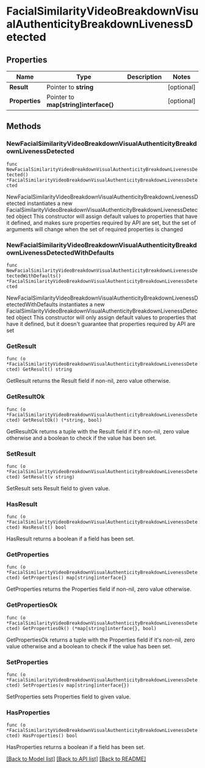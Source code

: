 # FacialSimilarityVideoBreakdownVisualAuthenticityBreakdownLivenessDetected

## Properties

Name | Type | Description | Notes
------------ | ------------- | ------------- | -------------
**Result** | Pointer to **string** |  | [optional] 
**Properties** | Pointer to **map[string]interface{}** |  | [optional] 

## Methods

### NewFacialSimilarityVideoBreakdownVisualAuthenticityBreakdownLivenessDetected

`func NewFacialSimilarityVideoBreakdownVisualAuthenticityBreakdownLivenessDetected() *FacialSimilarityVideoBreakdownVisualAuthenticityBreakdownLivenessDetected`

NewFacialSimilarityVideoBreakdownVisualAuthenticityBreakdownLivenessDetected instantiates a new FacialSimilarityVideoBreakdownVisualAuthenticityBreakdownLivenessDetected object
This constructor will assign default values to properties that have it defined,
and makes sure properties required by API are set, but the set of arguments
will change when the set of required properties is changed

### NewFacialSimilarityVideoBreakdownVisualAuthenticityBreakdownLivenessDetectedWithDefaults

`func NewFacialSimilarityVideoBreakdownVisualAuthenticityBreakdownLivenessDetectedWithDefaults() *FacialSimilarityVideoBreakdownVisualAuthenticityBreakdownLivenessDetected`

NewFacialSimilarityVideoBreakdownVisualAuthenticityBreakdownLivenessDetectedWithDefaults instantiates a new FacialSimilarityVideoBreakdownVisualAuthenticityBreakdownLivenessDetected object
This constructor will only assign default values to properties that have it defined,
but it doesn't guarantee that properties required by API are set

### GetResult

`func (o *FacialSimilarityVideoBreakdownVisualAuthenticityBreakdownLivenessDetected) GetResult() string`

GetResult returns the Result field if non-nil, zero value otherwise.

### GetResultOk

`func (o *FacialSimilarityVideoBreakdownVisualAuthenticityBreakdownLivenessDetected) GetResultOk() (*string, bool)`

GetResultOk returns a tuple with the Result field if it's non-nil, zero value otherwise
and a boolean to check if the value has been set.

### SetResult

`func (o *FacialSimilarityVideoBreakdownVisualAuthenticityBreakdownLivenessDetected) SetResult(v string)`

SetResult sets Result field to given value.

### HasResult

`func (o *FacialSimilarityVideoBreakdownVisualAuthenticityBreakdownLivenessDetected) HasResult() bool`

HasResult returns a boolean if a field has been set.

### GetProperties

`func (o *FacialSimilarityVideoBreakdownVisualAuthenticityBreakdownLivenessDetected) GetProperties() map[string]interface{}`

GetProperties returns the Properties field if non-nil, zero value otherwise.

### GetPropertiesOk

`func (o *FacialSimilarityVideoBreakdownVisualAuthenticityBreakdownLivenessDetected) GetPropertiesOk() (*map[string]interface{}, bool)`

GetPropertiesOk returns a tuple with the Properties field if it's non-nil, zero value otherwise
and a boolean to check if the value has been set.

### SetProperties

`func (o *FacialSimilarityVideoBreakdownVisualAuthenticityBreakdownLivenessDetected) SetProperties(v map[string]interface{})`

SetProperties sets Properties field to given value.

### HasProperties

`func (o *FacialSimilarityVideoBreakdownVisualAuthenticityBreakdownLivenessDetected) HasProperties() bool`

HasProperties returns a boolean if a field has been set.


[[Back to Model list]](../README.md#documentation-for-models) [[Back to API list]](../README.md#documentation-for-api-endpoints) [[Back to README]](../README.md)


